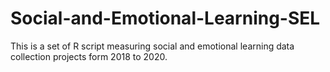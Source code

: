 # Social-and-Emotional-Learning-SEL
This is a set of R script measuring social and emotional learning data collection projects form 2018 to 2020.

